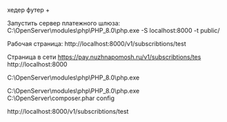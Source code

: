 
хедер футер + 

Запустить сервер платежного шлюза:
C:\OpenServer\modules\php\PHP_8.0\php.exe -S localhost:8000 -t public/

Рабочая страница:
http://localhost:8000/v1/subscribtions/test

Страница в сети
https://pay.nuzhnapomosh.ru/v1/subscribtions/tes
http://localhost:8000


C:\OpenServer\modules\php\PHP_8.0\php.exe

C:\OpenServer\modules\php\PHP_8.0\php.exe C:\OpenServer\composer.phar config

http://localhost:8000/v1/subscribtions/test
